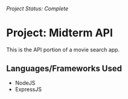 ###### Project Status: Complete
# Project: Midterm API

This is the API portion of a movie search app. 

## Languages/Frameworks Used
- NodeJS
- ExpressJS

